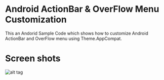 # Android ActionBar & OverFlow Menu Customization

This an Andorid Sample Code which shows how to customize Android ActionBar and OverFlow menu using Theme.AppCompat.

# Screen shots

![alt tag](https://raw.githubusercontent.com/maheswaranapk/AndroidActionBarOverFlowMenuCustomization/master/screenshots/OverFlowmenuScreenShot.png)
